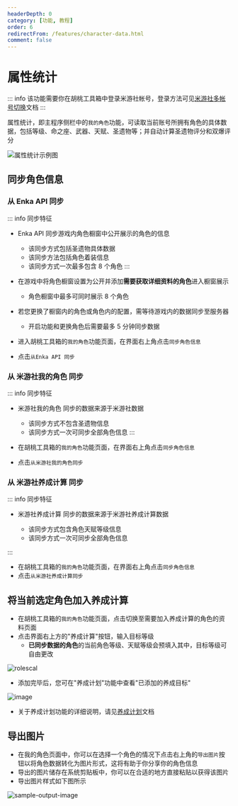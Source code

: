 ```yaml
---
headerDepth: 0
category: [功能, 教程]
order: 6
redirectFrom: /features/character-data.html
comment: false
---
```


# 属性统计

::: info
该功能需要你在胡桃工具箱中登录米游社帐号，登录方法可见[米游社多帐号切换](mhy-account-switch.md)文档
:::

属性统计，即主程序侧栏中的`我的角色`功能，可读取当前账号所拥有角色的具体数据，包括等级、命之座、武器、天赋、圣遗物等；并自动计算圣遗物评分和双爆评分

![属性统计示例图](https://img.alicdn.com/imgextra/i3/1797064093/O1CN016ZFB021g6du6Xvrbv_!!1797064093.png_.webp)

## 同步角色信息

### 从 Enka API 同步

::: info 同步特征

- Enka API 同步游戏内角色橱窗中公开展示的角色的信息

  - 该同步方式包括圣遗物具体数据
  - 该同步方法包括角色着装信息
  - 该同步方式一次最多包含 8 个角色
    :::

- 在游戏中将角色橱窗设置为公开并添加**需要获取详细资料的角色**进入橱窗展示
  - 角色橱窗中最多可同时展示 8 个角色
- 若您更换了橱窗内的角色或角色内的配置，需等待游戏内的数据同步至服务器
  - 开启功能和更换角色后需要最多 5 分钟同步数据
- 进入胡桃工具箱的`我的角色`功能页面，在界面右上角点击`同步角色信息`
- 点击`从Enka API 同步`

### 从 米游社我的角色 同步

::: info 同步特征

- 米游社我的角色 同步的数据来源于米游社数据

  - 该同步方式不包含圣遗物信息
  - 该同步方式一次可同步全部角色信息
    :::

- 在胡桃工具箱的`我的角色`功能页面，在界面右上角点击`同步角色信息`
- 点击`从米游社我的角色同步`

### 从 米游社养成计算 同步

::: info 同步特征

- 米游社养成计算 同步的数据来源于米游社养成计算数据

  - 该同步方式包含角色天赋等级信息
  - 该同步方式一次可同步全部角色信息

:::

- 在胡桃工具箱的`我的角色`功能页面，在界面右上角点击`同步角色信息`
- 点击`从米游社养成计算同步`

## 将当前选定角色加入养成计算

- 在胡桃工具箱的`我的角色`功能页面，点击切换至需要加入养成计算的角色的资料页面
- 点击界面右上方的"养成计算"按钮，输入目标等级
  - **已同步数据的角色**的当前角色等级、天赋等级会预填入其中，目标等级可自由更改

![rolescal](https://img.alicdn.com/imgextra/i2/1797064093/O1CN01Ju0wyK1g6du2L9Kw0_!!1797064093.png_.webp)

- 添加完毕后，您可在"养成计划"功能中查看"已添加的养成目标"

![image](https://img.alicdn.com/imgextra/i4/1797064093/O1CN01DgRS5n1g6du0Do41z_!!1797064093.png_.webp)

- 关于养成计划功能的详细说明，请见[养成计划](develop-plan.md)文档

## 导出图片

- 在我的角色页面中，你可以在选择一个角色的情况下点击右上角的`导出图片`按钮以将角色数据转化为图片形式，这将有助于你分享你的角色信息
- 导出的图片储存在系统剪贴板中，你可以在合适的地方直接粘贴以获得该图片
- 导出图片样式如下图所示

![sample-output-image](https://img.alicdn.com/imgextra/i3/1797064093/O1CN01ah7JlQ1g6du4WrI0A_!!1797064093.png_.webp)
